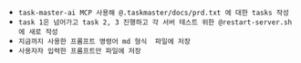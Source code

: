 - `task-master-ai MCP 사용해 @.taskmaster/docs/prd.txt 에 대한 tasks 작성`
- `task 1은 넘어가고 task 2, 3 진행하고 각 서버 테스트 위한 @restart-server.sh 에 새로 작성`
- `지금까지 사용한 프롬프트 명령어 md 형식  파일에 저장`
- `사용자자 입력한 프롬프트만 파일에 저장`